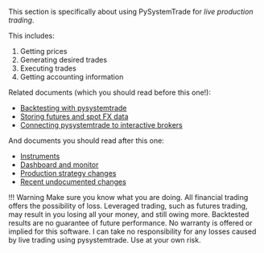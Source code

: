 This section is specifically about using PySystemTrade for *live production trading*.

This includes:

1. Getting prices
2. Generating desired trades
3. Executing trades
4. Getting accounting information

Related documents (which you should read before this one!):

- [Backtesting with pysystemtrade](backtesting-overview.md)
- [Storing futures and spot FX data](data.md)
- [Connecting pysystemtrade to interactive brokers](IB.md)

And documents you should read after this one:

- [Instruments](instruments.md)
- [Dashboard and monitor](dashboard_and_monitor.md)
- [Production strategy changes](production_strategy_changes.md)
- [Recent undocumented changes](recent_changes.md)

!!! Warning
    Make sure you know what you are doing. All financial trading offers the possibility of loss. Leveraged trading, such as futures trading, may result in you losing all your money, and still owing more. Backtested results are no guarantee of future performance. No warranty is offered or implied for this software. I can take no responsibility for any losses caused by live trading using pysystemtrade. Use at your own risk.

